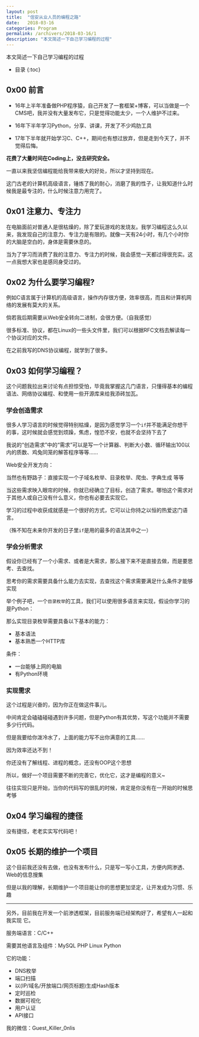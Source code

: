 ```yaml
---
layout: post
title:  "信安从业人员的编程之路"
date:   2018-03-16
categories: Program
permalink: /archivers/2018-03-16/1
description: "本文简述一下自己学习编程的过程"
---
```

本文简述一下自己学习编程的过程
<!--more-->

* 目录
{:toc}

## 0x00 前言

* 16年上半年准备做PHP程序猿，自己开发了一套框架+博客，可以当做是一个CMS吧，我并没有大量发布它，只是觉得功能太少，一个人维护不过来。

* 16年下半年学习Python，分享、讲课，开发了不少鸡肋工具

* 17年下半年就开始学习C、C++，期间也有想过放弃，但是走到今天了，并不觉得后悔。


**花费了大量时间在Coding上，没去研究安全。**


一直以来我坚信编程能给我带来极大的好处，所以才坚持到现在。

这门古老的计算机高级语言，锤炼了我的耐心，消磨了我的性子，让我知道什么时候我是最专注的，什么时候注意力用完了。

## 0x01 注意力、专注力

在电脑面前对普通人是很枯燥的，除了爱玩游戏的发烧友。我学习编程这么久以来，我发现自己的注意力、专注力是有限的。就像一天有24小时，有几个小时你的大脑是空白的，身体是需要休息的。

当为了学习而消费了我的注意力、专注力的时候，我会感觉一天都过得很充实。这一点我想大家也是感同身受过的。

## 0x02 为什么要学习编程?

例如C语言属于计算机的高级语言，操作内存很方便，效率很高，而且和计算机网络的发展有莫大的关系。

倘若我后期需要从Web安全转向二进制，会很方便。（自我感觉）

很多标准、协议，都在Linux的一些头文件里，我们可以根据RFC文档去解读每一个协议对应的文件。

在之前我写的DNS协议编程，就学到了很多。

## 0x03 如何学习编程？

这个问题我拉出来讨论有点担惊受怕，毕竟我掌握这几门语言，只懂得基本的编程语法、网络协议编程、和使用一些开源库来给我添砖加瓦。

### 学会创造需求

很多人学习语言的时候觉得特别枯燥，是因为感觉学习一个`if`并不能满足你想干的事，这时候就会感觉到烦躁，焦虑，惶恐不安，也就不会坚持下去了

我说的“创造需求”中的“需求”可以是写一个计算器、判断大小数、循环输出100以内的质数、鸡兔同笼的解答程序等等…… 

Web安全开发方向：


当然也有野路子：直接实现一个子域名枚举、目录枚举、爬虫、字典生成 等等

当这些需求映入眼帘的时候，你就已经确立了目标，创造了需求。哪怕这个需求对于其他人或自己没有什么意义，你也有必要去实现它。

学习的过程中收获成就感是一个很好的方式，它可以让你持之以恒的热爱这门语言。

（殊不知在未来你开发的日子里`if`是用的最多的语法其中之一）

### 学会分析需求

假设你已经有了一个小需求、或者是大需求，那么接下来不是直接去做，而是要思考、去查找。

思考你的需求需要具备什么能力去实现，去查找这个需求需要满足什么条件才能够实现

举个例子吧，一个`目录枚举`的工具，我们可以使用很多语言来实现，假设你学习的是Python：

那么实现目录枚举需要具备以下基本的能力：

* 基本语法
* 基本熟悉一个HTTP库

条件：

* 一台能够上网的电脑
* 有Python环境


### 实现需求

这个过程是兴奋的，因为你正在做这件事儿。

中间肯定会磕磕碰碰遇到许多问题，但是Python有其优势，写这个功能并不需要多少行代码。

但是我要给你泼冷水了，上面的能力写不出你满意的工具……

因为效率还达不到！

你还没有了解线程、进程的概念，还没有OOP这个思想

所以，做好一个项目需要不断的完善它，优化它，这才是编程的意义~


往往实现只是开始，当你的代码写的很乱的时候，肯定是你没有在一开始的时候思考够

## 0x04 学习编程的捷径

没有捷径，老老实实写代码吧！

## 0x05 长期的维护一个项目

这个目前我还没有去做，也没有发布什么，只是写一写小工具，方便内网渗透、Web的信息搜集

但是以我的理解，长期维护一个项目能让你的思想更加坚定，让开发成为习惯、乐趣


------

另外，目前我在开发一个前渗透框架，目前服务端已经架构好了，希望有人一起和我实现
它。

服务端语言：C/C++

需要其他语言及组件：MySQL PHP Linux Python

它的功能：

* DNS枚举
* 端口扫描
* 以(IP/域名/开放端口/网页标题)生成Hash版本
* 定时巡检
* 数据可视化
* 用户认证
* API接口


我的微信：Guest_Killer_0nlis

